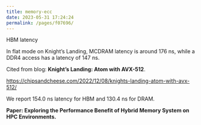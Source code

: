 ```yaml
---
title: memory-ecc
date: 2023-05-31 17:24:24
permalink: /pages/f07696/
---
```


HBM latency

In flat mode on Knight’s Landing, MCDRAM latency is around 176 ns, while a DDR4 access has a latency of 147 ns. 

Cited from blog: **Knight’s Landing: Atom with AVX-512**.

https://chipsandcheese.com/2022/12/08/knights-landing-atom-with-avx-512/

We report 154.0 ns latency for HBM and 130.4 ns for DRAM.

**Paper: Exploring the Performance Benefit of Hybrid Memory System on HPC Environments.**
